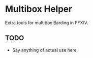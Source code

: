 # Multibox Helper

Extra tools for multibox Barding in FFXIV.

## TODO
- Say anything of actual use here.
